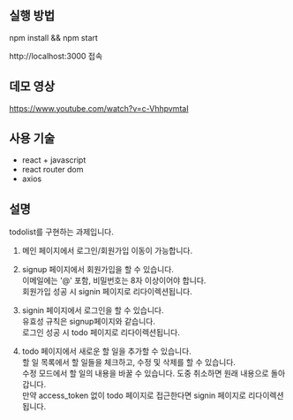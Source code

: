 ## 실행 방법

npm install && npm start

http://localhost:3000 접속

## 데모 영상

https://www.youtube.com/watch?v=c-VhhpvmtaI

## 사용 기술

- react + javascript
- react router dom
- axios

## 설명

todolist를 구현하는 과제입니다.

1. 메인 페이지에서 로그인/회원가입 이동이 가능합니다.

2. signup 페이지에서 회원가입을 할 수 있습니다.  
   이메일에는 '@' 포함, 비밀번호는 8자 이상이어야 합니다.  
   회원가입 성공 시 signin 페이지로 리다이렉션됩니다.

3. signin 페이지에서 로그인을 할 수 있습니다.  
   유효성 규칙은 signup페이지와 같습니다.  
   로그인 성공 시 todo 페이지로 리다이렉션됩니다.

4. todo 페이지에서 새로운 할 일을 추가할 수 있습니다.  
   할 일 목록에서 할 일들을 체크하고, 수정 및 삭제를 할 수 있습니다.  
   수정 모드에서 할 일의 내용을 바꿀 수 있습니다. 도중 취소하면 원래 내용으로 돌아갑니다.  
   만약 access_token 없이 todo 페이지로 접근한다면 signin 페이지로 리다이렉션됩니다.
